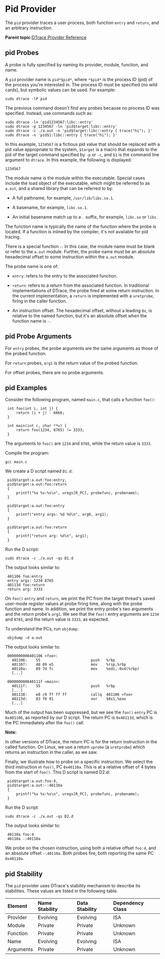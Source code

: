 
# Pid Provider <a id="dt_ref_pid_prov">

The `pid` provider traces a user process, both function `entry` and `return`, and an arbitrary instruction.

**Parent topic:**[DTrace Provider Reference](../reference/dtrace_providers.md)

## pid Probes <a id="dt_ref_pidprobes_prov">

A probe is fully specified by naming its provider, module, function, and name.

A `pid` provider name is `pid*$pid*`, where `*$pid*` is the process ID \(pid\) of the process you're interested in. The process ID must be specified \(no wild cards\), but symbolic values can be used. For example:

```
sudo dtrace -lP pid
```

The previous command doesn't find any probes because no process ID was specified. Instead, use commands such as:

```
sudo dtrace -ln 'pid1234567:libc::entry'
sudo dtrace -p 1234567 -ln 'pid$target:libc::entry'
sudo dtrace -c ./a.out -n 'pid$target:libc::entry { trace("hi"); }'
sudo dtrace -n 'pid$1:libc::entry { trace("hi"); }'
```

In this example, `1234567` is a fictious pid value that should be replaced with a pid value appropriate to the system, `$target` is a macro that expands to the pid of the target command specified by `-p` or `-c`, and `$1` is the command line argument to `dtrace`. In this example, the following is displayed:

```
1234567
```

The module name is the module within the executable. Special cases include the load object of the executable, which might be referred to as `a.out`, and a shared library that can be referred to by:

-   A full pathname, for example, `/usr/lib/libc.so.1`.

-   A basename, for example, `libc.so.1`.

-   An initial basename match up to a `.` suffix, for example, `libc.so` or `libc`.


The function name is typically the name of the function where the probe is located. If a function is inlined by the compiler, it's not available for pid tracing.

There is a special function `-`. In this case, the module name must be blank or refer to the `a.out` module. Further, the probe name must be an absolute hexadecimal offset to some instruction within the `a.out` module.

The probe name is one of:

-   `entry`: refers to the entry to the associated function.

-   `return`: refers to a return from the associated function. In traditional implementations of DTrace, the probe fired at some return instruction. In the current implementation, a `return` is implemented with a `uretprobe`, firing in the caller function.

-   An instruction offset. The hexadecimal offset, without a leading `0x`, is relative to the named function, but it's an absolute offset when the function name is `-`.


## pid Probe Arguments <a id="dt_ref_pidargs_prov">

For `entry` probes, the probe arguments are the same arguments as those of the probed function.

For `return` probes, `arg1` is the return value of the probed function.

For offset probes, there are no probe arguments.

## pid Examples <a id="dt_ref_pidexamples_prov">

Consider the following program, named `main.c`, that calls a function `foo()`:

```
 int foo(int i, int j) {
     return (i + j) - 6666;
 }

 int main(int c, char **v) {
     return foo(1234, 8765) != 3333;
 }
```

The arguments to `foo()` are `1234` and `8765`, while the return value is `3333`.

Compile the program:

```
gcc main.c
```

We create a D script named `D1.d`:

```
 pid$target:a.out:foo:entry,
 pid$target:a.out:foo:return
 {
     printf("%x %s:%s\n", uregs[R_PC], probefunc, probename);
 }

 pid$target:a.out:foo:entry
 {
     printf("entry args: %d %d\n", arg0, arg1);
 }

 pid$target:a.out:foo:return
 {
     printf("return arg: %d\n", arg1);
 }
```

Run the D script:

```
sudo dtrace -c ./a.out -qs D1.d
```

The output looks similar to:

```
 401106 foo:entry
 entry args: 1234 8765
 40113d foo:return
 return arg: 3333
```

On `foo()` `entry` and `return`, we print the PC from the target thread's saved user-mode register values at probe firing time, along with the probe function and name. In addition, we print the entry probe's two arguments and the return probe's `arg1`. We see that the `foo()` entry arguments are `1234` and `8765`, and the return value is `3333`, as expected.

To understand the PCs, run `objdump`:

```
 objdump -d a.out
```

The output looks similar to:

```
 0000000000401106 <foo>:
   401106:    55                       push   %rbp
   401107:    48 89 e5                 mov    %rsp,%rbp
   40110a:    89 7d fc                 mov    %edi,-0x4(%rbp)
   [...]

 000000000040111f <main>:
   40111f:    55                       push   %rbp
   [...]
   401138:    e8 c9 ff ff ff           callq  401106 <foo>
   40113d:    83 f0 01                 xor    $0x1,%eax
   [...]
```

Much of the output has been suppressed, but we see the `foo()` `entry` PC is `0x401106`, as reported by our D script. The return PC is `0x40113d`, which is the PC immediately after the `foo()` call.

**Note:**

In other versions of DTrace, the return PC is for the return instruction in the called function. On Linux, we use a return `uprobe` \(a `uretprobe`\) which returns an instruction in the caller, as we saw.

Finally, we illustrate how to probe on a specific instruction. We select the third instruction in `foo()`, PC `0x40110a`. This is at a relative offset of 4 bytes from the start of `foo()`. This D script is named D2.d:

```
 pid$target:a.out:foo:4,
 pid$target:a.out:-:40110a
 {
     printf("%x %s:%s\n", uregs[R_PC], probefunc, probename);
 }
```

Run the D script:

```
sudo dtrace -c ./a.out -qs D2.d
```

The output looks similar to:

```
 40110a foo:4
 40110a -:40110a
```

We probe on the chosen instruction, using both a relative offset `foo:4`, and an absolute offset `-:40110a`. Both probes fire, both reporting the same PC `0x40110a`.

## pid Stability <a id="dt_ref_pidstab_prov">

The `pid` provider uses DTrace's stability mechanism to describe its stabilities. These values are listed in the following table.

| Element   | Name Stability | Data Stability | Dependency Class |
| :---      | :---           | :---           | :---             |
| Provider  | Evolving       | Evolving       | ISA              |
| Module    | Private        | Private        | Unknown          |
| Function  | Private        | Private        | Unknown          |
| Name      | Evolving       | Evolving       | ISA              |
| Arguments | Private        | Private        | Unknown          |
